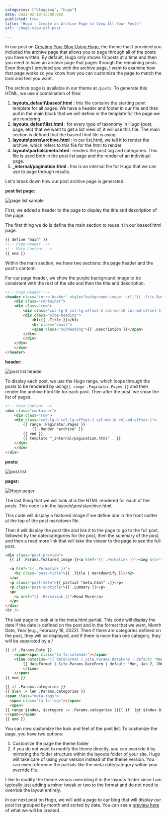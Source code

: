 ```yaml
---
categories: ["blogging", "hugo"]
date: 2022-02-18T13:00:00Z
published: true
title: "Hugo - Create an Archive Page to View All Your Posts"
url: '/hugo-view-all-post'

---
```


In our post on [Creating Your Blog Using Hugo](/create-blog-with-hugo), the theme that I provided you included the archive page that allows you to page through all of the posts you have written. By default, Hugo only shows 10 posts at a time and then you need to have an archive page that pages through the remaining posts. Even though I provided you with the archive page, I want to examine how that page works so you know how you can customize the page to match the look and feel you want.

<!--more-->

The archive page is available in our theme at `/posts`. To generate this HTML, we use a combination of files:

1. **layouts\_default\baseof.html** : this file contains the starting point template for all pages. We have a header and footer in our file and then pull in the main block that we will define in the template for the page we are rendering.
1. **layouts\_defaut\list.html** : for every type of taxonomy in Hugo (post, page, etc) that we want to get a list view of, it will use this file. The main section is defined that the baseof.html file is using.
1. **layouts\posts\archive.html** : in our list.html, we tell it to render the archive, which refers to this file for the html to render
1. **layouts\partials\meta.html** : renders the post tag and categories. This file is used both in the post list page and the render of an individual page.
1. **_internal/pagination.html** : this is an internal file for Hugo that we can use to page through results.

Let's break down how our post archive page is generated.

**post list page:**

![page list sample](/images/hugo/post-list/post-list-page.png)

First, we added a header to the page to display the title and description of the page.

The first thing we do is define the main section to reuse it in our baseof.html page.

```html
{{ define "main" }}
<!-- Page Header -->
<!-- Main Content -->
{{ end }}
```

Within the main section, we have two sections:  the page header and the post's content.

For our page header, we show the purple background image to be consistent with the rest of the site and then the title and description.

```html
<!-- Page Header -->
<header class="intro-header" style="background-image: url('{{ .Site.BaseURL }}{{ .Site.Params.defaultHeaderImage }}')">
    <div class="container">
    <div class="row">
        <div class="col-lg-8 col-lg-offset-2 col-md-10 col-md-offset-1">
        <div class="site-heading">
            <h1>{{ .Title }}</h1>
            <hr class="small">
            <span class="subheading">{{ .Description }}</span>
        </div>
        </div>
    </div>
    </div>
</header>
```

**header:**

![post list header](/images/hugo/post-list/header.png)

To display each post, we use the Hugo range, which loops through the posts to be rendered by using`{{ range .Paginator.Pages }}` and then render the archive.html file for each post. Then after the post, we show the list of pages.

```html
<!-- Main Content -->
<div class="container">
    <div class="row">
    <div class="col-lg-8 col-lg-offset-2 col-md-10 col-md-offset-1">
        {{ range .Paginator.Pages }}
            {{ .Render "archive" }}
        {{ end }}
        {{ template "_internal/pagination.html" . }}
    </div>
    </div>
</div>
```

**posts:**

![post list](/images/hugo/post-list/posts.png)

**pager:**

![Hugo pager](/images/hugo/post-list/pager.png)

The last thing that we will look at is the HTML rendered for each of the posts. This code is in the layouts\posts\archive.html.

This code will display a featured image if we define one in the front matter at the top of the post markdown file.

Then it will display the post title and link it to the page to go to the full post, followed by the date/categories for the post, then the summary of the post, and then a read more link that will take the viewer to the page to see the full post.

```html
<div class="post-preview">
  {{ if .Params.featured_image }}<a href="{{ .Permalink }}"><img src="{{ .Params.featured_image }}"></a>{{ end }}

  <a href="{{ .Permalink }}">
    <h2 class="post-title">{{ .Title | markdownify }}</h2>
  </a>
  <p class="post-meta">{{ partial "meta.html" .}}</p>
  <p class="post-subtitle">{{ .Summary }}</p>
  <p>
    <a href="{{ .Permalink }}">Read More</a>
  </p>
</div>
<hr />
```

The last page to look at is the meta.html partial. This code will display the date if the date is defined on the post and in the format that we want, Month Date, Year (e.g., February 18, 2022). Then if there are categories defined on the post, they will be displayed, and if there is more than one category, they will be separated by a /

```html
{{ if .Params.Date }}
    <span><span class="fa fa-calendar"></span>
    <time datetime="{{ dateFormat (.Site.Params.DateForm | default "Mon, Jan 2, 2006") .Date }}">
        {{ dateFormat (.Site.Params.DateForm | default "Mon, Jan 2, 2006") .Date }}
        </time>
    </span>
{{ end }}

{{ if .Params.categories }}
{{ $len := len .Params.categories }}
<span class="meta-tags">
  <span class="fa fa-tags"></span>
  <span>
{{ range $index, $category := .Params.categories }}{{ if  (gt $index 0) }} / {{ end }}{{.}}{{ end }}
</span></span>
{{ end }}
```

You can now customize the look and feel of the post list. To customize the page, you have two options:

1. Customize the page the theme folder
1. If you do not want to modify the theme directly, you can override it by mirroring the folder structure within the layouts folder of your site. Hugo will take care of using your version instead of the theme version. You can even reference the partials like the meta date/category within your override file.

I like to modify the theme versus overriding it in the layouts folder since I am typically just adding a minor tweak or two to the format and do not need to override the layout entirely.

In our next post on Hugo, we will add a page to our blog that will display our post list grouped by month and sorted by date. You can see a [preview here](/posts/monthview/) of what we will be created.
